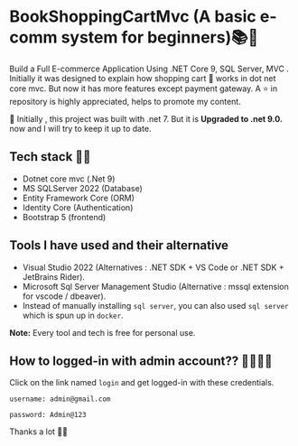 # BookShoppingCartMvc (A basic e-comm system for beginners)📚🛒

Build a Full E-commerce Application Using .NET Core 9, SQL Server, MVC . Initially it was designed to explain how shopping cart 🛒 works in dot net core mvc. But now it has more features except payment gateway. A ⭐ in repository is highly appreciated, helps to promote my content.

📢 Initially , this project was built with .net 7. But it is **Upgraded to .net 9.0.** now and I will try to keep it up to date.

## Tech stack 🧑‍💻

   - Dotnet core mvc (.Net 9)
   - MS SQLServer 2022 (Database)
   - Entity Framework Core (ORM)
   - Identity Core (Authentication)
   - Bootstrap 5 (frontend)

## Tools I have used and their alternative

- Visual Studio 2022 (Alternatives : .NET SDK + VS Code or .NET SDK + JetBrains Rider).
- Microsoft Sql Server Management Studio (Alternative : mssql extension for vscode / dbeaver).
- Instead of manually installing `sql server`, you can also used `sql server` which is spun up in `docker`.

**Note:** Every tool and tech is free for personal use. 

## How to logged-in with admin account?? 🧑‍💻🧑‍💻

Click on the link named `login` and get logged-in with these credentials.

```text
username: admin@gmail.com

password: Admin@123
```
Thanks a lot 🙂🙂

